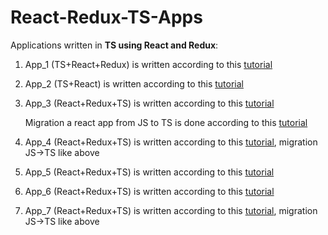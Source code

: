 # React-Redux-TS-Apps

Applications written in **TS using React and Redux**:

1. App_1 (TS+React+Redux) is written according to this
   [tutorial](https://www.freecodecamp.org/news/how-to-use-redux-in-your-react-typescript-app)

2. App_2 (TS+React) is written according to this
   [tutorial](https://typeofnan.dev/your-first-react-typescript-project-todo-app)

3. App_3 (React+Redux+TS) is written according to this
   [tutorial](https://medium.com/backticks-tildes/setting-up-a-redux-project-with-create-react-app-e363ab2329b8)

   Migration a react app from JS to TS is done according to this
   [tutorial](https://www.sitepoint.com/how-to-migrate-a-react-app-to-typescript/)

4. App_4 (React+Redux+TS) is written according to this [tutorial](https://chriscourses.com/blog/redux), migration JS->TS like
   above

5. App_5 (React+Redux+TS) is written according to this
   [tutorial](https://www.newline.co/@satansdeer/using-react-redux-with-typescript--6ea90757)

6. App_6 (React+Redux+TS) is written according to this
   [tutorial](https://dev.to/tris909/how-to-use-redux-with-typescript-1oag)

7. App_7 (React+Redux+TS) is written according to this
   [tutorial](https://www.codingame.com/playgrounds/9169/simple-redux-create-delete-contact-application), migration JS->TS
   like above
